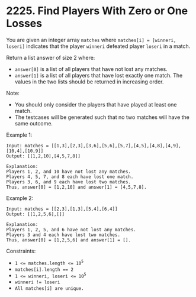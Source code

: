 # 2225. Find Players With Zero or One Losses

You are given an integer array `matches` where `matches[i] = [winneri, loseri]` indicates that the player `winneri` defeated player `loseri` in a match.

Return a list answer of size 2 where:
- `answer[0]` is a list of all players that have not lost any matches.
- `answer[1]` is a list of all players that have lost exactly one match.
The values in the two lists should be returned in increasing order.

Note:
- You should only consider the players that have played at least one match.
- The testcases will be generated such that no two matches will have the same outcome.

Example 1:

    Input: matches = [[1,3],[2,3],[3,6],[5,6],[5,7],[4,5],[4,8],[4,9],[10,4],[10,9]]
    Output: [[1,2,10],[4,5,7,8]]

    Explanation:
    Players 1, 2, and 10 have not lost any matches.
    Players 4, 5, 7, and 8 each have lost one match.
    Players 3, 6, and 9 each have lost two matches.
    Thus, answer[0] = [1,2,10] and answer[1] = [4,5,7,8].

Example 2:

    Input: matches = [[2,3],[1,3],[5,4],[6,4]]
    Output: [[1,2,5,6],[]]

    Explanation:
    Players 1, 2, 5, and 6 have not lost any matches.
    Players 3 and 4 each have lost two matches.
    Thus, answer[0] = [1,2,5,6] and answer[1] = [].

Constraints:
- `1 <= matches.length <= 10`<sup>`5`</sup>
- `matches[i].length == 2`
- `1 <= winneri, loseri <= 10`<sup>`5`</sup>
- `winneri != loseri`
- `All matches[i] are unique.`